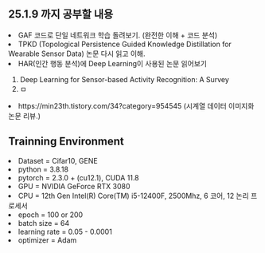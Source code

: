## 25.1.9 까지 공부할 내용
<li> GAF 코드로 단일 네트워크 학습 돌려보기. (완전한 이해 + 코드 분석) </li>
<li> TPKD (Topological Persistence Guided Knowledge Distillation for Wearable Sensor Data) 논문 다시 읽고 이해. </li>
<li> HAR(인간 행동 분석)에 Deep Learning이 사용된 논문 읽어보기 </li>
<ol>
<li> Deep Learning for Sensor-based Activity Recognition: A Survey </li>
<li> ㅁ </li>
</ol>
<li> https://min23th.tistory.com/34?category=954545 (시계열 데이터 이미지화 논문 리뷰.) </li>




## Trainning Environment
<li> Dataset = Cifar10, GENE </li>
<li> python = 3.8.18 </li>
<li> pytorch = 2.3.0 + (cu12.1), CUDA 11.8 </li>
<li> GPU = NVIDIA GeForce RTX 3080 </li>
<li> CPU = 12th Gen Intel(R) Core(TM) i5-12400F, 2500Mhz, 6 코어, 12 논리 프로세서 </li>
<li> epoch = 100 or 200 </li>
<li> batch size = 64 </li>
<li> learning rate = 0.05 - 0.0001 </li>
<li> optimizer = Adam </li>